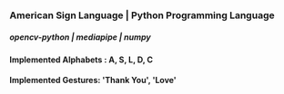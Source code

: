 ### American Sign Language | Python Programming Language

##### opencv-python | mediapipe | numpy

#### Implemented Alphabets : A, S, L, D, C
#### Implemented Gestures: 'Thank You', 'Love'
